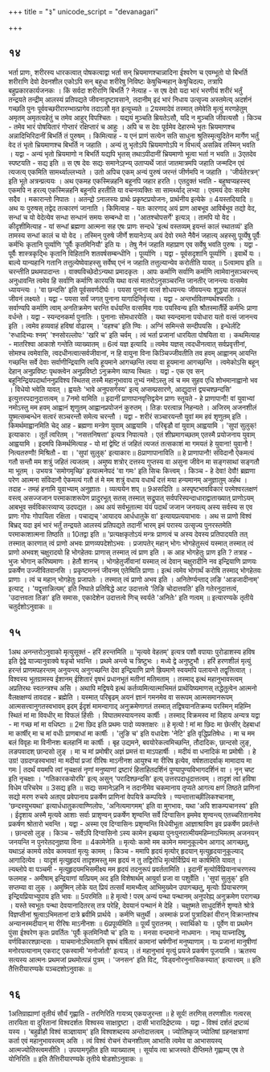 +++
title = "३"
unicode_script = "devanagari"

+++

## १४ 

भर्ता प्राणः, शरीरस्य धारकत्वात् पोषकत्वाद्वा भर्ता सन् भ्रियमाणश्चान्नादिना ईश्वरेण च एवम्भूतो यो बिभर्ति शरीराणि देवो देवनशील एकोऽपि सन् बहुधा शरीरेषु निविष्टः केषुचिन्महान् केषुचिदल्पः, तत्रापि बहुप्रकारकार्यजनकः । किं सर्वदा शरीराणि बिभर्ति ? नेत्याह - स एष देवो यदा भारं भरणीयं शरीरं भर्तुं तन्द्रयते तन्द्रीम् आलस्यं प्रतिपद्यते जीवनादृष्टावसाने, तदानीम् इदं भारं निधाय उत्सृज्य अस्तमेत्य् अदर्शनं गच्छति पुनः पूर्ववच्छरीरारम्भात्प्रागेव तदाऽसौ मृत इत्युच्यते ॥
2यस्मादेवं तस्मात् तमेवेति मृत्युं मरणहेतुम् अमृतम् अमृतत्वहेतुं च तमेव आहुर् विपश्चितः । यद्ययं मुञ्चति म्रियतेऽसौ, यदि न मुञ्चति जीवत्यसौ । किञ्च - तमेव भारं पोषयितारं गोप्तारं रक्षिप्तारं च आहुः । अपि च स देवः पूर्वमेव देहारम्भे भृतः भ्रियमाणश्च अन्नादिभिरिदानीं बिभर्ति तं पुरुषम् । किमित्याह - य एनं प्राणं सत्येन सति साधुना श्रुतिस्मृत्युदितेन मार्गेण भर्तुं वेद तं भृतो भ्रियमाणश्च बिभर्ति न जहाति । अन्यं तु भृतोऽपि भ्रियमाणोऽपि न विभर्त्य् असन्निव तस्मिन् भवति । यद्वा - अन्यं भृतो भ्रियमाणो न बिभर्ति यद्यपि भृतस् तथाऽपीदानीं भ्रियमाणो भूत्वा भर्ता न भवति ॥
3एतदेव स्पष्टयति - सद्य इति ॥ स एष देवः सद्यः समानेऽह्न्य् उताप्यर्थे जातं जातमात्रमपि जहाति जन्मदिन एवं त्यजत्य् एकमिति सामर्थ्याल्लभ्यते । उतो अपिच एकम् अन्यं पुरुषं जरन्तं जीर्णमपि न जहाति । 'जीर्यतेरत्रन्' इति भूते अत्रन्प्रत्ययः । अथ एकमह एकस्मिन्नहनि बहूनपि जहार हरति । एतदुक्तं भवति - बहुष्वप्यहस्स्व् एकमपि न हरत्य् एकस्मिन्नहनि बहूनपि हरतीति या वचनव्यक्तिः सा सामर्थ्याद् लभ्या । एवमयं देवः सदमेव सदैव । मकारान्तो निपातः । अतन्द्रो ऽनालस्यः प्रार्थः प्रकृष्टप्रयोजनः, प्रार्थनीय इत्येके ॥
4यस्तदियादि ॥ अथ यः पुरुषस् तद्वेद तत्कारणं जानाति । किमित्वाह - यतः कारणाद् अयं प्राण आबभूव आविर्बभूव तद्यो वेद, सन्धां च यो वेदेत्येव सन्धा सन्धानं समयः सम्बन्धो वा । 'आतश्चोपसर्गे' इत्यञ् । तामपि यो वेद । कीदृशीमित्याह - यां सन्धां ब्रह्मणा आत्मना सह एषः प्राणः सन्दधे 'इत्थं वस्तव्यम् इयन्तं कालं स्थातव्यं' इति तामस्य सन्धां कालं च यो वेद । तस्मिन् पुरुषे जीर्णे शयानेऽप्य् अयं देवो रमते नैवैनं जहात्य् अहस्सु पूर्व्येषु पूर्वैः कर्मभिः कृतानि पूर्व्याणि 'पूर्वैः कृतमिनियौ' इति यः । तेषु नैनं जहाति महाप्राण एव सर्वेषु भवति पुरुषः । यद्वा - पूर्वैः शास्त्रकृद्भिः कृतानि विहितानि शतवर्षसम्बन्धीनि । पूर्व्याणि । यद्वा - पूर्वसदृशानि पूर्व्याणि । इवार्थे यः । बाल्ये यान्यहानि गतानि तत्तुल्येष्वेवाहस्सु सर्वेष्व् एनं न जहाति तत्तुल्यान्येव करोतीति यावत् ॥
5त्वामाप इति ॥ चरन्तीति प्रथमपादान्तः । वाक्यविच्छेदोऽन्यथा प्रमादकृतः । आपः कर्माणि सर्वाणि कर्माणि त्वामेवानुसञ्चरन्त्य् अनुधावन्ति त्वमेव हि सर्वाणि कर्माणि कारयसि यथा वत्सं मातरोऽनुसञ्चरन्ति जानतीर् जानन्त्यः वत्समेव ध्यायन्त्यः । 'वा छन्दसि' इति पूर्वसवर्णदीर्घः । पयसा पुनाना वत्सं शोधयन्त्यः जीवयन्त्यः शुद्ध्या तत्फलं जीवनं लक्ष्यते । यद्वा - पयसा सर्वं जगत् पुनाना यागादिनिर्वृत्त्या । यद्वा - अन्तर्भावितण्यर्थश्चरतिः । सर्वाण्यपि कर्माणि त्वाम् अनतिक्रमेण चरन्ति वर्धयन्ति वत्समिव गावः पयस्विन्य इति श्रौतस्मार्तैर्हि कर्मभिः प्राणा वर्धन्ते । यद्वा - स्यन्दनकर्मा पुनातिः । पुनानाः सोमधारयेति । यथा स्यन्दमाना पयोधारा यतो वत्सं जानन्त्य इति । त्वमेव हव्यवाहं हविषां वोढारम् । 'वहश्च' इति ण्विः । अग्निं समिन्त्से सन्दीपयसि । इन्धेर्लटि 'रुधादिभ्यः श्नम्' 'श्नसोरल्लोपः' 'खरि च' इति चर्वम् । त्वं भर्ता प्रजानां धारयिता पोषयिता वा । कथमित्याह - मातरिश्वा आकाशे गन्तेति व्याख्यातम् ॥
6त्वं यज्ञ इत्यादि ॥ त्वमेव यज्ञस् त्वदधीनत्वात् सर्वप्रवृत्तीनां, सोमश्च त्वमेवासि, त्वदधीनत्वात्सर्वजीवानां, न हि वायुना विना किञ्चिज्जीवतीति तव हवम् आह्वानम् आयन्ति गच्छन्ति सर्वे देवाः सर्वाणीन्द्रियाणि त्वयि हूयमाने आगच्छन्ति त्वया वा हूयमाना आगच्छन्ति । त्वमेकोऽसि बहून् देहान् अनुप्रविष्टः पृथक्त्वेन अनुप्रविष्टो ऽनुक्रमेण व्याप्य स्थितः । यद्वा - एक एव सन् बहूनिन्द्रियपदार्थाननुप्रविश्य स्थितस् तस्मै महानुभावाय तुभ्यं नमोऽस्तु त्वं च मम सुहव एधि शोभमानाह्वानो भव । विधेयो भवेति यावत् । ह्वयतेः 'भावे अनुपसर्गस्य' इत्य् अप्सम्प्रसारणे, आद्युदात्तं द्व्यचश्छन्दसि' इत्युत्तरपदानुदात्तत्वम् ॥
7नमो वामिति ॥ इदानीं प्राणापानवृत्तिद्वयेन प्राणः स्तूयते - हे प्राणापानौ! वां युवाभ्यां नमोऽस्तु मम हवम् आह्वानं शृणुतम् आह्वानप्रयोजनं कुरुतम् । तिङः परत्वान्न निहन्यते । अजिरम् अजनशीलं युष्मत्सम्बन्धेन सत्वरं सञ्चरन्तौ समेत्य चरन्तौ । यद्वा - शरीरं सञ्चारयन्तौ युवां मम हवं शृणुतम् इति । किमर्थमाह्वानमिति चेद् आह - ब्रह्मणा मन्त्रेण युवाम् आह्वयामि । परिबृडौ वां युवाम् आह्वयामि । 'सुपां सुलुक्! इत्याकारः । तूर्तं त्वरितम् । 'नसत्तनिषत्ता' इत्यत्र निपात्यते । एतं शीघ्रमागच्छतम् एतस्मै प्रयोजनाय युवाम् आह्वयामि । इदमपि किमर्थमित्याह - यो मां द्वेष्टि तं जहितं त्यजतं तत्सकाशं मा गमयतं हे युवाना! युवानौ ! नित्यतरुणौ! मिश्रितौ - वा । 'सुपां सुलुक्' इत्याकारः॥
8प्राणापानाविति ॥ हे प्राणापानौ! संविदानौ ऐकमत्यं गतौ सन्तौ मम शत्रुं जहितं त्यजतम् । अमुष्य शत्रोर् दत्तस्य गुप्तस्य वा असुना जीवेन मा सङ्गसाथां सङ्गतौ मा भूतम् । उभयत्र 'समोगमृच्छि' इत्यात्मनेपदं 'वा गमः' इति सिचः कित्त्वम् । किञ्च - हे देवा! देवौ! ब्रह्मणा परेण आत्मना संविदानौ ऐकमत्यं गतौ तं मे मम शत्रुं वधाय वधार्थं दत्तं मया हन्यमानम् अनुज्ञातुम् अर्हथ । तदाह - तमहं हनामि युवाभ्याम् अनुज्ञातः । व्यत्ययेन शप् ॥
9असदिति ॥ अस्पृष्टभावविकारं परमेश्वरलक्षणं वस्त्व् असज्जजान परमाकाशरूपेण प्रादुरभूत् सतस् तस्मात् सद्रूपात् सर्वपरिस्पन्दाधाराद्वाताख्यात् प्राणोऽयम् आबभूव सर्वविकारव्याप्य् उदपद्यत । अथ अयं सर्वभूतात्मा यंयं पदार्थं जजान जनयत्य् अस्य सर्वस्य स एव प्राणः गोपः गोपायिता रक्षिता । पचाद्यच् 'आयादय आर्धधातुके वा' इत्यायप्रत्ययाभावः । अथ स प्राणो विश्वं बिभ्रद् यदा इमं भारं भर्तुं तन्द्रयते आलस्यं प्रतिपद्यते तदानीं भारम् इमं परास्य उत्सृज्य पुनरस्तमेति परमाकाशात्मना तिष्ठति ॥
10तद्वा इति ॥ 'प्रत्यक्षकृतोऽयं मन्त्रः प्राणत्वं च अस्य देवस्य प्रतिपादयति तत् तस्मात् कारणात् त्वं प्राणो अभवः प्राणव्यपदेशोऽभवः । प्रजापतेर् महान् भोगः भोगहेतुस्त्वं यस्मात् तस्मात् त्वं प्राणो अभवश् चक्षुरादयो हि भोगहेतवः प्राणास् तस्मात् त्वं प्राण इति । क आह भोगहेतुः प्राण इति ? तत्राह - भुजः भोगान् करिष्यमाणः । हेतौ शानच् । भोगहेतुर्जीवानां यस्मात् त्वं देवान् चक्षुरादीनि नव इन्द्रियाणि प्राणयः प्रकर्षेण उज्जीवितवानसि । प्रकृष्टमननं जीवनम् एतेष्विति प्राणाः। इत्थं त्वमेव भोगार्थं करोषि तस्माद् भोगहेतवः प्राणाः । त्वं च महान् भोगहेतुः प्रजापतेः । तस्मात् त्वं प्राणो अभव इति । अनितेर्ण्यन्ताद् लङि 'आडजादीनाम्' इत्याट् । 'यद्वृत्तान्नित्यम्' इति निघाते प्रतिषिद्धे आट उदात्तत्वे 'तिङि चोदात्तवति' इति गतेरनुदात्तत्वं, 'उदात्तवता तिङा' इति समासः, एकादेशेन उदात्तत्वे णिच् स्वर्यते 'अनितेः' इति णत्वम् ॥
इत्यारण्यके तृतीये चतुर्दशोऽनुवाकः ॥  

## १५ 

1अथ अनन्तरोऽनुवाको मृत्युसूक्तं - हरिं हरन्तमिति ॥ 'मृत्यवे वेहतम्' इत्यत्र पशौ वपायाः पुरोडाशस्य हविष इति द्वेद्वे याज्यानुवाक्ये षडृचो भवन्ति । प्रथमे अन्त्ये च त्रिष्टुभः । मध्ये द्वे अनुष्टुभौ । हरिं हरणशीलं मृत्युं हरन्तं प्राणमपहरन्तम् अनुयन्त्य् अनुगच्छन्ति देवा इन्द्रियाणि प्राणे ह्रियमाणे स्वयमपि पलायन्ते तद्वृत्तित्वात् । विश्वस्य भूतग्रामस्य ईशानम् ईशितारं वृषभं प्रधानभूतं मतीनां मतिमताम् । तस्माद् इत्थं महानुभावस्त्वम् अप्रतिरथः स्वतन्त्रश्च असि । अथापि मद्विषये इत्थं कर्तव्यमित्यात्माभिमतं प्रार्थयिष्यमाणस् तद्धेतुत्वेन आत्मनो वैलक्षक्षण्यं तावदाह - ब्रह्मेति । यस्मात् परिबृढम् अयनं ज्ञानं गमनमेव वा सरूपम् आत्मसमानरूपम् आत्मसत्त्वानुगतस्वभावम् इदम् ईदृशं मामन्वागाद् अनुक्रमेणागतं तस्मात् तद्विषयानतिक्रम्य परस्मिन् महिम्नि स्थितं मां मा विवधीर् मा विफलं हिंसीः । विघातमस्यायनस्य कार्षीः । तस्माद् विक्रमस्व मां विहाय अन्यत्र यद्वा - मा गच्छ मां मा वधिष्टाः ॥
2मा छिद इति प्रथमः पादो व्यक्ताक्षरः ॥ हे मृत्यो ! मां मा छिदः मा छेत्सीर् देहबाधां मा कार्षीर् मा च मां वधीः प्राणबाधां मा कार्षीः । 'लुङि च' इति वधादेशः 'नेटि' इति वृद्धिप्रतिषेधः । मा च मम बलं विवृहः मा विनीनशः बलहानिं मा कार्षीः । बृह उद्यमने, बवयोरेकत्वमिच्छन्ति, तौदादिकः, छान्दसो लुङ्, लङपवादश् छान्दसो लुङ् । मा च मां प्रमोषीर् अज्ञं प्रमत्तं वा माऽपहार्षीः । मदीयं वा धनादिकं मा प्रमोषीः । हे उग्र! उग्रदण्डस्वभाव! मा मदीयां प्रजां रीरिषः माऽनीनश आयुश्च मा रीरिष इत्येव, वर्षशतादर्वाक् मामादाय मा गमः | तदर्थं वयमपि त्वां नृचक्षसं नृणां मनुष्याणां द्रष्टारं हिताहितदर्शिनं पुण्यापुण्यविभागदर्शिनं वा । नॄन् चष्ट इति नृचक्षाः । 'गतिकारकयोरपि' इत्य् असुन् 'परादिश्छन्दसि' इत्य् उत्तरपदाधुदात्तत्वम् । तादृशं त्वां हविषा विधेम परिचरेम ॥
3सद्य इति ॥ सद्यः समानेऽहनि न तदानीमेव चकमानाय तृप्यते आगत्य क्षणं तिष्ठते प्राणिनां सद्यो मरण रुचये अतएव प्रवेपानाय प्रकर्षेण प्राणिनां वेपयित्रे कम्पयित्रे । ण्यन्तात्ताच्छीलिकश्चानश्, 'छन्दस्युभयथा' इत्यार्धधातुकत्वाण्णिलोपः, 'अनित्यमागमम्' इति वा मुगभावः, यथा 'अपि शाकम्पचानस्य' इति । ईदृशाय अस्मै मृत्यवे आशाः सर्वाः प्राशृण्वन् प्रकर्षेण शृण्वन्ति सर्वे दिग्वासिन इममेव शृण्वन्त्य् एतच्चरितानामेव प्रकर्षण श्रोतारो भवन्ति । यद्वा - अस्मा एव दिग्वासिनः प्रशृण्वन्ति विधेयीभूता आज्ञाश्राविण इव प्रकर्षेण प्रवर्तन्ते । छान्दसो लुङ् । किञ्च - सर्वेऽपि दिग्वासिनो ऽस्य कामेन इच्छया पुनःपुनरात्मीयमहिम्नाऽभिमतम् अजनयन् जनयन्ति न पुनरेतदनुज्ञया विना ॥
4कामेनेति ॥ मृत्योः कामो मम कामेन ममानुकूल्येन आगाद् आगच्छतु, यथाऽहं कामये तदेव कामयतां मृत्युः कामम् । किञ्च - ममापि हृदयं मृत्योर् हृदयान् मृत्युहृदयानुकूल्याद् आगादित्येव । यादृशं मृत्युहृदयं तादृशमस्तु मम हृदयं न तु तद्विरोधि मृत्योर्विप्रियं मा कार्षमिति यावत् । ल्यब्लोपे वा पञ्चमी - मृत्युहृदयमभिसमीक्ष्य मम हृदयं तदनुरूपं प्रवर्ततामिति । इदानीं मृत्योर्विप्रियानाचरणस्य फलमाह - अमीषाम् इन्द्रियाणां यत्प्रियम् अद इति विशेषार्थम् आयुर्वा प्रजा वा पशुर्वेति । 'सुपां सुलुक्' इति सप्तम्या वा लुक् । अमुष्मिन् लोके यत् प्रियं तत्सर्वं मामभ्यैत्व् आभिमुख्येन उपागच्छतु, मृत्योः प्रियाचरणम् इन्द्रियप्रियाभ्युपाय इति भावः ॥
5परमिति ॥ हे मृत्यो ! परम् अन्यं पन्था पन्थानम् अनुपरेह्य् अनुक्रमेण परागच्छ । यस्ते स्वभूतः पन्था देवयानादितरस् तत्र परेहि, देवयानं पन्थानं मे देहि । चक्षुष्मते साधुदर्शिने शृण्वते श्रोत्रे विज्ञप्तीनां श्रुत्वाऽभिमतानां दात्रे ब्रवीमि प्रार्थये । कर्मणि चतुर्थी । अस्माकं प्रजां पुत्रादिकां वीरान् विक्रान्तांश्च अन्यानस्मदीयान् मा रीरिषः माऽनीनशः ॥
6प्रपूर्व्यमिति ॥ पूर्व्यं पुरातनम् । स्वार्थिको यः । पूर्वेण वा प्रथमेन पुंसा ईश्वरेण कृतः प्रवर्तितः 'पूर्वैः कृतमिनियौ च' इति यः । मनसा वन्दमानो नाधमानः । नाथृ याच्नादिषु, वर्णविकारश्छान्दसः । याचमानोऽभिमतानि वृषभं वर्षितारं कामानां चर्षणीनां मनुष्याणाम् । यः प्रजानां मानुषीणां मनोरपत्यानाम् एकराट् एकस्वामी 'मनोर्जातौ' इत्यञ् । तं महानुभावं मृत्युं प्रयजे प्रकर्षण पूजयामि । ऋतस्य सत्यस्य आत्मनः प्रथमजां प्रथमोत्पन्नं पुत्रम् । 'जनसन' इति विट्, ‘विड्वनोरनुनासिकस्यात्' इत्यात्त्वम् ॥
इति तैत्तिरीयारण्यके पञ्चदशोऽनुवाकः ॥  

## १६ 

1अतिग्राह्याणां तृतीयं सौर्यं गृह्णाति - तरणिरिति गायत्र्य् एकयजुरन्ता ॥ हे सूर्य! तरणिस् तरणशीलः गत्वरस् तारयिता वा दुरितानां विश्वदर्शतः विश्वस्य साक्षाद्द्रष्टा । दासी भारादिर्द्रष्टव्यः । यद्वा - विश्वं दर्शतं द्रष्टव्यं यस्य । 'बहुव्रीहौ विश्वं सञ्ज्ञायाम्' इति विश्वशब्दस्य अन्तोदात्तत्वम् । ज्योतिष्कृज् ज्योतिषां ग्रहनक्षत्राणां कर्ता एवं महानुभावस्त्वम् असि । त्वं विश्वं रोचनं रोचनशीलम् आभासि त्वमेव वा आभासयस्य् आत्मज्योतिस्त्वमसीति । उपयामगृहीत इति व्याख्यातम् । सूर्याय त्वा भ्राजस्वते दीप्तिमते गृह्णाम्य् एष ते योनिरिति ॥
इति तैत्तिरीयारण्यके तृतीये षोडशोऽनुवाकः ॥  


